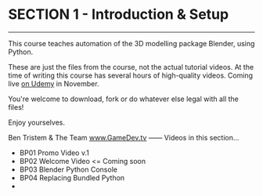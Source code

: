# SECTION 1  - Introduction & Setup

****
This course teaches automation of the 3D modelling package Blender, using Python.

These are just the files from the course, not the actual tutorial videos. At the time of writing this course has several hours of high-quality videos. Coming live [on Udemy](https://www.udemy.com/u/bentristem) in November.

You're welcome to download, fork or do whatever else legal with all the files!

Enjoy yourselves.

Ben Tristem & The Team
www.GameDev.tv
——
Videos in this section...

+ BP01 Promo Video v.1
+ BP02 Welcome Video <= Coming soon
+ BP03 Blender Python Console
+ BP04 Replacing Bundled Python
+ 
